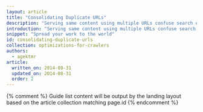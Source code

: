 ```yaml
---
layout: article
title: "Consolidating Duplicate URLs"
description: "Serving same content using multiple URLs confuse search engines. In order to optimize search results of your page, consolidating URLs is highly recommended."
introduction: "Serving same content using multiple URLs confuse search engines. In order to optimize search results of your page, consolidating URLs is highly recommended."
snippet: "Spread your work to the world"
id: consolidating-duplicate-urls
collection: optimizations-for-crawlers
authors:
  - agektmr
article:
  written_on: 2014-08-31
  updated_on: 2014-08-31
  order: 2
---
```


{% comment %}
Guide list content will be output by the landing layout based on the article collection matching page.id
{% endcomment %}
